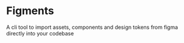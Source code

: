 # Figments

A cli tool to import assets, components and design tokens from figma directly into your codebase
